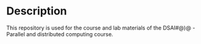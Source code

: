 # Description
This repository is used for the course and lab materials of the DSAI#@)@ -  Parallel and distributed computing course.
